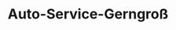 ---
title: "Auto-Service-Gerngroß"
url: /dessau-rosslau/auto-service-gerngross-heidestrasse/
shop: Autowerkstatt
---